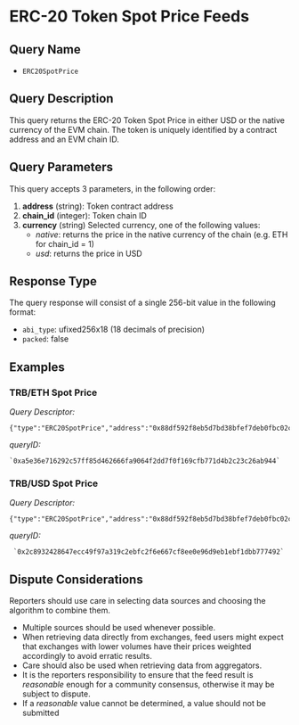 # ERC-20 Token Spot Price Feeds

## Query Name

- `ERC20SpotPrice`

## Query Description

This query returns the ERC-20 Token Spot Price in either USD or the native currency of the EVM chain.
The token is uniquely identified by a contract address and an EVM chain ID.

## Query Parameters

This query accepts 3 parameters, in the following order:

1. **address** (string): Token contract address
2. **chain_id** (integer): Token chain ID
3. **currency** (string) Selected currency, one of the following values:
   - *native*: returns the price in the native currency of the chain (e.g. ETH for chain_id = 1)
   - *usd*: returns the price in USD

## Response Type

The query response will consist of a single 256-bit value in the following format:

- `abi_type`: ufixed256x18 (18 decimals of precision)
- `packed`: false

## Examples

### TRB/ETH Spot Price

*Query Descriptor:*

    {"type":"ERC20SpotPrice","address":"0x88df592f8eb5d7bd38bfef7deb0fbc02cf3778a0","chain_id":1,"currency":"native"}

*queryID:*

    `0xa5e36e716292c57ff85d462666fa9064f2dd7f0f169cfb771d4b2c23c26ab944`

### TRB/USD Spot Price

*Query Descriptor:*

    {"type":"ERC20SpotPrice","address":"0x88df592f8eb5d7bd38bfef7deb0fbc02cf3778a0","chain_id":1,"currency":"usd"}

*queryID:*

     `0x2c8932428647ecc49f97a319c2ebfc2f6e667cf8ee0e96d9eb1ebf1dbb777492`

## Dispute Considerations

Reporters should use care in selecting data sources and choosing the algorithm to combine them.

- Multiple sources should be used whenever possible.
- When retrieving data directly from exchanges, feed users might expect that exchanges with lower volumes
have their prices weighted accordingly to avoid erratic results.
- Care should also be used when retrieving data from aggregators.  
- It is the reporters responsibility to ensure that the feed result is *reasonable* enough for a community consensus, otherwise it may be subject to dispute.
- If a *reasonable* value cannot be determined, a value should not be submitted
